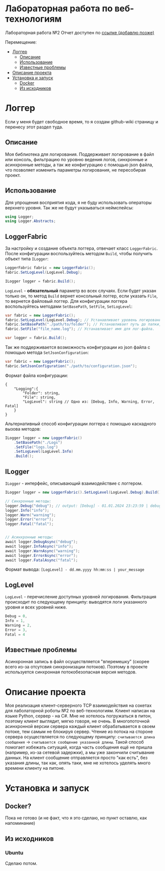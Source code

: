 # Лабораторная работа по веб-технологиям
Лабораторная работа №2
Отчет доступен по [ссылке (добавлю позже)](http://127.0.0.1:80)


Перемещение:
- [Логгер](#логгер)
    - [Описание](#описание)
    - [Использование](#использование)
    - [Известные проблемы](#известные-проблемы)
- [Описание проекта](#описание-проекта)
- [Установка и запуск](#установка-и-запуск)
    - [Docker](#docker)
    - [Из исходников](#из-исходников)

# Логгер
Если у меня будет свободное время, то я создам github-wiki страницу и перенесу этот раздел туда.

## Описание
Моя библиотека для логирования. Поддерживает логирование в файл или консоль, фильтрацию по уровню ведения логов, синхронные и асинхронные методы, а так же конфигурацию с помощью json файла, что позволяет изменить параметры логирования, не пересобирая проект.

## Использование
Для упрощения восприятия кода, я не буду использовать операторы верхнего уровня. Так же не будут указываться неймспейсы:
``` C#
using Logger;
using Logger.Abstracts;
```

LoggerFabric
--- 
За настройку и создание объекта логгера, отвечает класс ```LoggerFabric```. После конфигурации воспользуйтесь методом ```Build```, чтобы 
получить объект типа ```ILogger```:
``` C#
LoggerFabric fabric = new LoggerFabric();
fabric.SetLogLevel(LogLevel.Debug);

ILogger logger = fabric.Build();
```

```LogLevel``` - **обязательный** параметр во всех случаях. Если будет указан только он, то метод ```Build``` вернет консольный логгер, если указать ```File```, то вернется файловый логгер.
Для конфигурации логгера воспользуйтесь методами ```SetBasePath```, ```SetFile```, ```SetLogLevel```:
``` C#
var fabric = new LoggerFabric();
fabric.SetLogLevel(LogLevel.Debug); // Устанавливает уровень логирования.
fabric.SetBasePath("./path/to/folder"); // Устанавливает путь до папки, в которой бует лог-файл.
fabric.SetFile("file_name.log"); // Устанавливает имя для лог-файла.

var logger = fabric.Build();
```

Так же поддерживается возможность конфигурации из json файла с помощью метода ```SetJsonConfiguration```:
``` C#
var fabric = new LoggerFabric();
fabric.SetJsonConfiguration("./path/to/configuration.json");
```

Формат файла конфигурации:
```
{
    "Logging":{
        "Folder": string,
        "File": string,
        "LogLevel": string // Одно из: [Debug, Info, Warning, Error, Fatal]
    }
}
```

Альтернативный способ конфигурации логгера с помощью каскадного вызова методов:
``` C#
ILogger logger = new LoggerFabric()
    .SetBasePath("./Logs")
    .SetFile("logs.log")
    .SetLogLevel(LogLevel.Info)
    .Build();
```

ILogger
---
```ILogger``` - интерфейс, описывающий взаимодействие с логгером.
``` C#
ILogger logger = new LoggerFabric().SetLogLevel(LogLevel.Debug).Build();

// Синхронные методы:
logger.Debug("debug"); // output: [Debug] - 01.01.2024 23:23:59 | debug
logger.Info("info");
logger.Warn("warning");
logger.Error("error");
logger.Fatal("fatal");


// Асинхронные методы:
await logger.DebugAsync("debug");
await logger.InfoAsync("info");
await logger.WarnAsync("warning");
await logger.ErrorAsync("error");
await logger.FatalAsync("fatal");
```
Формат вывода: ```[LogLevel] - dd.mm.yyyy hh:mm:ss | your_message```

LogLevel
---
```LogLevel``` - перечисление доступных уровней логирования. Фильтрация происходит по следующему принципу: выводятся логи указанного уровня и всех уровней ниже.
``` C#
Debug = 0,
Info = 1,
Warning = 2,
Error = 3,
Fatal = 4
```

## Известные проблемы
Асинхронная запись в файл осуществляется "вперемешку" (скорее всего из-за отсутсвия синхронизации потоков). Поэтому в проекте используется синхронная потокобезопасная версия методов.

# Описание проекта
Моя реализация клиент-серверного TCP взаимодействия на сокетах для лаболаторной роботы №2 по веб-технологиям. Клиент написан на языке Python, сервер - на C#. Мне не хотелось погружаться в питон, поэтому клиент выглядит, мягко говоря, не очень. В многопоточной асинхронной версии сервера каждый клиент обрабатывается в своем потоке, тем самым не блокируя сервер. Чтение из потока на стороне сервера осуществляется по следующему принципу: ```считывается длина сообщения``` -> ```считывается сообщение указанной длины```. Такой способ помогает избежать ситуаций, когда часть сообщения ещё не пришла (например, из-за сетевой задержки), а мы уже закончили считывание данных. На клиент сообщение отправляется просто "как есть", без указания длины, так как, опять таки, мне не хотелось уделять много времени клиенту на питоне.

# Установка и запуск
## Docker?
Пока не готово (и не факт, что я это сделаю, но пункт оставлю, как напоминание)
## Из исходников
### Ubuntu
Сделаю потом.

